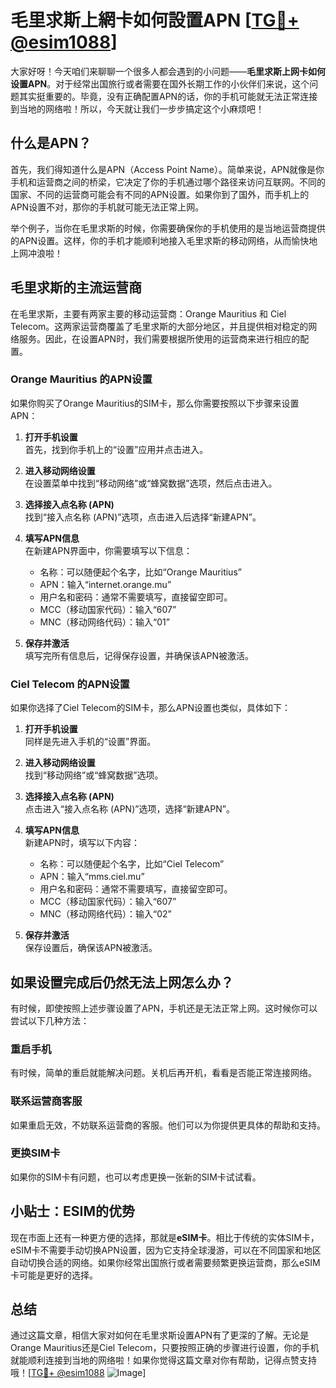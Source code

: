 # 毛里求斯上網卡如何設置APN [[TG💪+ @esim1088](https://t.me/s/esim1088)]

大家好呀！今天咱们来聊聊一个很多人都会遇到的小问题——**毛里求斯上网卡如何设置APN**。对于经常出国旅行或者需要在国外长期工作的小伙伴们来说，这个问题其实挺重要的。毕竟，没有正确配置APN的话，你的手机可能就无法正常连接到当地的网络啦！所以，今天就让我们一步步搞定这个小麻烦吧！

## 什么是APN？

首先，我们得知道什么是APN（Access Point Name）。简单来说，APN就像是你手机和运营商之间的桥梁，它决定了你的手机通过哪个路径来访问互联网。不同的国家、不同的运营商可能会有不同的APN设置。如果你到了国外，而手机上的APN设置不对，那你的手机就可能无法正常上网。

举个例子，当你在毛里求斯的时候，你需要确保你的手机使用的是当地运营商提供的APN设置。这样，你的手机才能顺利地接入毛里求斯的移动网络，从而愉快地上网冲浪啦！

## 毛里求斯的主流运营商

在毛里求斯，主要有两家主要的移动运营商：Orange Mauritius 和 Ciel Telecom。这两家运营商覆盖了毛里求斯的大部分地区，并且提供相对稳定的网络服务。因此，在设置APN时，我们需要根据所使用的运营商来进行相应的配置。

### Orange Mauritius 的APN设置

如果你购买了Orange Mauritius的SIM卡，那么你需要按照以下步骤来设置APN：

1. **打开手机设置**  
   首先，找到你手机上的“设置”应用并点击进入。

2. **进入移动网络设置**  
   在设置菜单中找到“移动网络”或“蜂窝数据”选项，然后点击进入。

3. **选择接入点名称 (APN)**  
   找到“接入点名称 (APN)”选项，点击进入后选择“新建APN”。

4. **填写APN信息**  
   在新建APN界面中，你需要填写以下信息：
   - 名称：可以随便起个名字，比如“Orange Mauritius”
   - APN：输入“internet.orange.mu”
   - 用户名和密码：通常不需要填写，直接留空即可。
   - MCC（移动国家代码）：输入“607”
   - MNC（移动网络代码）：输入“01”

5. **保存并激活**  
   填写完所有信息后，记得保存设置，并确保该APN被激活。

### Ciel Telecom 的APN设置

如果你选择了Ciel Telecom的SIM卡，那么APN设置也类似，具体如下：

1. **打开手机设置**  
   同样是先进入手机的“设置”界面。

2. **进入移动网络设置**  
   找到“移动网络”或“蜂窝数据”选项。

3. **选择接入点名称 (APN)**  
   点击进入“接入点名称 (APN)”选项，选择“新建APN”。

4. **填写APN信息**  
   新建APN时，填写以下内容：
   - 名称：可以随便起个名字，比如“Ciel Telecom”
   - APN：输入“mms.ciel.mu”
   - 用户名和密码：通常不需要填写，直接留空即可。
   - MCC（移动国家代码）：输入“607”
   - MNC（移动网络代码）：输入“02”

5. **保存并激活**  
   保存设置后，确保该APN被激活。

## 如果设置完成后仍然无法上网怎么办？

有时候，即使按照上述步骤设置了APN，手机还是无法正常上网。这时候你可以尝试以下几种方法：

### 重启手机
有时候，简单的重启就能解决问题。关机后再开机，看看是否能正常连接网络。

### 联系运营商客服
如果重启无效，不妨联系运营商的客服。他们可以为你提供更具体的帮助和支持。

### 更换SIM卡
如果你的SIM卡有问题，也可以考虑更换一张新的SIM卡试试看。

## 小贴士：ESIM的优势

现在市面上还有一种更方便的选择，那就是**eSIM卡**。相比于传统的实体SIM卡，eSIM卡不需要手动切换APN设置，因为它支持全球漫游，可以在不同国家和地区自动切换合适的网络。如果你经常出国旅行或者需要频繁更换运营商，那么eSIM卡可能是更好的选择。

## 总结

通过这篇文章，相信大家对如何在毛里求斯设置APN有了更深的了解。无论是Orange Mauritius还是Ciel Telecom，只要按照正确的步骤进行设置，你的手机就能顺利连接到当地的网络啦！如果你觉得这篇文章对你有帮助，记得点赞支持哦！[[TG💪+ @esim1088](https://t.me/s/esim1088) ![Image](https://i.postimg.cc/4NQfJmqS/Snipaste-2025-05-13-00-14-12.png)]